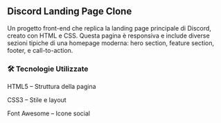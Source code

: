 ## Discord Landing Page Clone

Un progetto front-end che replica la landing page principale di Discord, creato con HTML e CSS. Questa pagina è responsiva e include diverse sezioni tipiche di una homepage moderna: hero section, feature section, footer, e call-to-action.

### 🛠 Tecnologie Utilizzate

HTML5 – Struttura della pagina

CSS3 – Stile e layout

Font Awesome – Icone social
